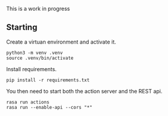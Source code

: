 This is a work in progress

## Starting

Create a virtuan environment and activate it.

```
python3 -m venv .venv
source .venv/bin/activate
```

Install requirements.

```
pip install -r requirements.txt
```

You then need to start both the action server and the REST api.

```
rasa run actions
rasa run --enable-api --cors "*"
```
